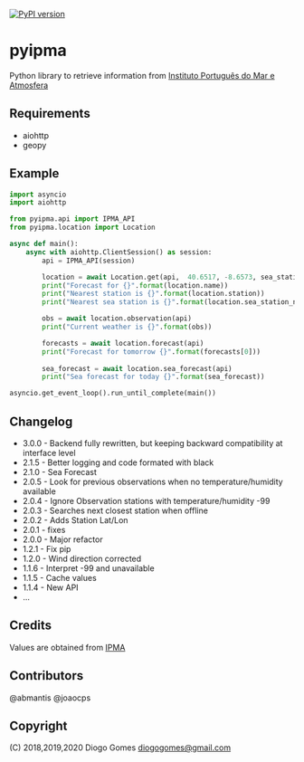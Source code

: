 [![PyPI version](https://badge.fury.io/py/pyipma.svg)](https://badge.fury.io/py/pyipma)

# pyipma
Python library to retrieve information from [Instituto Português do Mar e Atmosfera](http://www.ipma.pt)

## Requirements
- aiohttp
- geopy

## Example

```python
import asyncio
import aiohttp

from pyipma.api import IPMA_API
from pyipma.location import Location

async def main():
    async with aiohttp.ClientSession() as session:
        api = IPMA_API(session)

        location = await Location.get(api,  40.6517, -8.6573, sea_stations=True)
        print("Forecast for {}".format(location.name))
        print("Nearest station is {}".format(location.station))
        print("Nearest sea station is {}".format(location.sea_station_name))

        obs = await location.observation(api)
        print("Current weather is {}".format(obs))

        forecasts = await location.forecast(api)
        print("Forecast for tomorrow {}".format(forecasts[0]))
        
        sea_forecast = await location.sea_forecast(api)
        print("Sea forecast for today {}".format(sea_forecast))

asyncio.get_event_loop().run_until_complete(main())
```

## Changelog

* 3.0.0 - Backend fully rewritten, but keeping backward compatibility at interface level
* 2.1.5 - Better logging and code formated with black
* 2.1.0 - Sea Forecast
* 2.0.5 - Look for previous observations when no temperature/humidity available
* 2.0.4 - Ignore Observation stations with temperature/humidity -99
* 2.0.3 - Searches next closest station when offline
* 2.0.2 - Adds Station Lat/Lon
* 2.0.1 - fixes
* 2.0.0 - Major refactor
* 1.2.1 - Fix pip
* 1.2.0 - Wind direction corrected 
* 1.1.6 - Interpret -99 and unavailable
* 1.1.5 - Cache values
* 1.1.4 - New API
* ...

## Credits
Values are obtained from [IPMA](http://api.ipma.pt)


## Contributors
@abmantis
@joaocps

## Copyright

(C) 2018,2019,2020 Diogo Gomes <diogogomes@gmail.com> 
